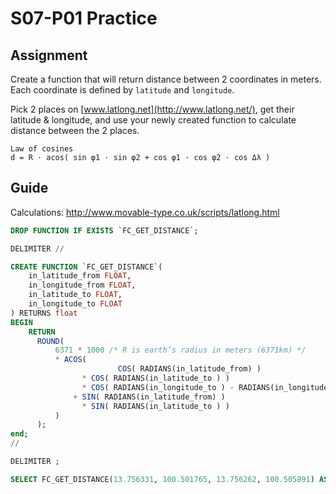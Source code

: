 # S07-P01 Practice

## Assignment

Create a function that will return distance between 2 coordinates in meters. Each coordinate is defined by `latitude` and `longitude`.

Pick 2 places on [www.latlong.net](http://www.latlong.net/), get their latitude & longitude, and use your newly created function to calculate distance between the 2 places.

```
Law of cosines
d = R ⋅ acos( sin φ1 ⋅ sin φ2 + cos φ1 ⋅ cos φ2 ⋅ cos Δλ )
```

## Guide

Calculations: http://www.movable-type.co.uk/scripts/latlong.html

```sql
DROP FUNCTION IF EXISTS `FC_GET_DISTANCE`;

DELIMITER //

CREATE FUNCTION `FC_GET_DISTANCE`(
	in_latitude_from FLOAT,
	in_longitude_from FLOAT,
	in_latitude_to FLOAT,
	in_longitude_to FLOAT
) RETURNS float
BEGIN
	RETURN
      ROUND(
	      6371 * 1000 /* R is earth’s radius in meters (6371km) */
	      * ACOS(
						COS( RADIANS(in_latitude_from) )
		      	* COS( RADIANS(in_latitude_to ) )
		      	* COS( RADIANS(in_longitude_to ) - RADIANS(in_longitude_from) )
		      + SIN( RADIANS(in_latitude_from) )
		      	* SIN( RADIANS(in_latitude_to ) )
	      )
      );
end;
//

DELIMITER ;

SELECT FC_GET_DISTANCE(13.756331, 100.501765, 13.756262, 100.505891) AS distance_in_meters;
```

